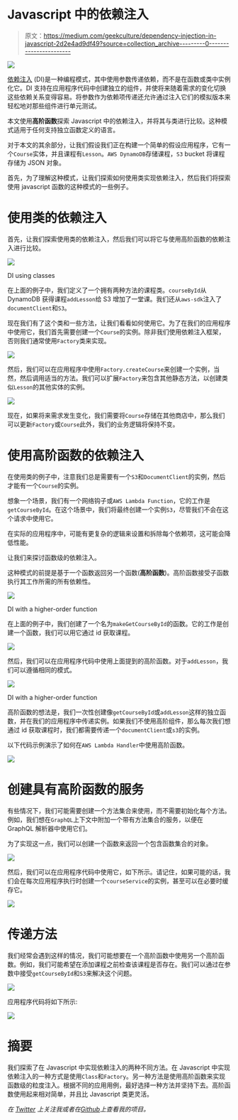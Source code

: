# Javascript 中的依赖注入

> 原文：<https://medium.com/geekculture/dependency-injection-in-javascript-2d2e4ad9df49?source=collection_archive---------0----------------------->

![](img/e0fc15a01fe9a5877472298563f06b3c.png)

[依赖注入](https://en.wikipedia.org/wiki/Dependency_injection) (DI)是一种编程模式，其中使用参数传递依赖，而不是在函数或类中实例化它。DI 支持在应用程序代码中创建独立的组件，并使将来随着需求的变化切换这些依赖关系变得容易。将参数作为依赖项传递还允许通过注入它们的模拟版本来轻松地对那些组件进行单元测试。

本文使用**高阶函数**探索 Javascript 中的依赖注入，并将其与类进行比较。这种模式适用于任何支持独立函数定义的语言。

对于本文的其余部分，让我们假设我们正在构建一个简单的假设应用程序，它有一个`Course`实体，并且课程有`Lesson`。`AWS DynamoDB`存储课程，`S3` bucket 将课程存储为 JSON 对象。

首先，为了理解这种模式，让我们探索如何使用类实现依赖注入，然后我们将探索使用 javascript 函数的这种模式的一些例子。

# 使用类的依赖注入

首先，让我们探索使用类的依赖注入，然后我们可以将它与使用高阶函数的依赖注入进行比较。

![](img/24562df5b810957ba61cb53e03bbf7e8.png)

DI using classes

在上面的例子中，我们定义了一个拥有两种方法的课程类。`courseById`从 DynamoDB 获得课程`addLesson`给 S3 增加了一堂课。我们还从`aws-sdk`注入了`documentClient`和`S3`。

现在我们有了这个类和一些方法，让我们看看如何使用它。为了在我们的应用程序中使用它，我们首先需要创建一个`Course`的实例。除非我们使用依赖注入框架，否则我们通常使用`Factory`类来实现。

![](img/b66c0c8b854511fd4a987d13d7475010.png)

然后，我们可以在应用程序中使用`Factory.createCourse`来创建一个实例，当然，然后调用适当的方法。我们可以扩展`Factory`来包含其他静态方法，以创建类似`Lesson`的其他实体的实例。

![](img/bed1c922ad63745ee284b4a36958804f.png)

现在，如果将来需求发生变化，我们需要将`Course`存储在其他商店中，那么我们可以更新`Factory`或`Course`此外，我们的业务逻辑将保持不变。

# 使用高阶函数的依赖注入

在使用类的例子中，注意我们总是需要有一个`S3`和`DocumentClient`的实例，然后才能有一个`Course`的实例。

想象一个场景，我们有一个网络钩子或`AWS Lambda Function`，它的工作是`getCourseById`。在这个场景中，我们将最终创建一个实例`S3`，尽管我们不会在这个请求中使用它。

在实际的应用程序中，可能有更复杂的逻辑来设置和拆除每个依赖项，这可能会降低性能。

让我们来探讨函数级的依赖注入。

这种模式的前提是基于一个函数返回另一个函数(**高阶函数**)。高阶函数接受子函数执行其工作所需的所有依赖性。

![](img/69a90858e18e30b90d544ab322542a92.png)

DI with a higher-order function

在上面的例子中，我们创建了一个名为`makeGetCourseById`的函数。它的工作是创建一个函数，我们可以用它通过 id 获取课程。

![](img/f3e8f794c82d5678bb693bda4a6462e7.png)

然后，我们可以在应用程序代码中使用上面提到的高阶函数。对于`addLesson`，我们可以遵循相同的模式。

![](img/58d03e4fbb846c529b3d3290ce6815b3.png)

DI with a higher-order function

高阶函数的想法是，我们一次性创建像`getCourseById`或`addLesson`这样的独立函数，并在我们的应用程序中传递实例。如果我们不使用高阶组件，那么每次我们想通过 id 获取课程时，我们都需要传递一个`documentClient`或`s3`的实例。

以下代码示例演示了如何在`AWS Lambda Handler`中使用高阶函数。

![](img/902b02ceab4f3507ff005c6fadfd8037.png)

# 创建具有高阶函数的服务

有些情况下，我们可能需要创建一个方法集合来使用，而不需要初始化每个方法。例如，我们想在`GraphQL`上下文中附加一个带有方法集合的服务，以便在 GraphQL 解析器中使用它们。

为了实现这一点，我们可以创建一个函数来返回一个包含函数集合的对象。

![](img/d4c64231bf315d876432243610e6da21.png)

然后，我们可以在应用程序代码中使用它，如下所示。请记住，如果可能的话，我们会在每次应用程序执行时创建一个`courseService`的实例，甚至可以在必要时缓存它。

![](img/7d4268983578729f1f33118ad7d233b5.png)

# 传递方法

我们经常会遇到这样的情况，我们可能想要在一个高阶函数中使用另一个高阶函数。例如，我们可能希望在添加课程之前检查该课程是否存在。我们可以通过在参数中接受`getCourseById`和`S3`来解决这个问题。

![](img/e3bc80fd715a39b100e0e1a9a99cae48.png)

应用程序代码将如下所示:

![](img/e9506c8b7da13d059445824dd04dbb25.png)

# 摘要

我们探索了在 Javascript 中实现依赖注入的两种不同方法。在 Javascript 中实现依赖注入的一种方式是使用`Class`和`Factory`。另一种方法是使用高阶函数来实现函数级的粒度注入。根据不同的应用用例，最好选择一种方法并坚持下去。高阶函数使用起来相对简单，并且比 Javascript 类更灵活。

*在* [*Twitter*](https://twitter.com/adikari) *上关注我或者在*[*Github*](https://github.com/adikari)*上查看我的项目。*